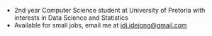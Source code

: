 - 2nd year Computer Science student at University of Pretoria with interests in Data Science and Statistics
- Available for small jobs, email me at idj.idejong@gmail.com

<!---
iwandejong/iwandejong is a ✨ special ✨ repository because its `README.md` (this file) appears on your GitHub profile.
You can click the Preview link to take a look at your changes.
--->
